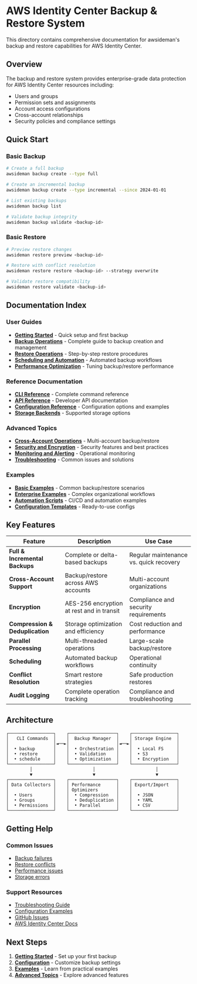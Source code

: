 # AWS Identity Center Backup & Restore System

This directory contains comprehensive documentation for awsideman's backup and restore capabilities for AWS Identity Center.

## Overview

The backup and restore system provides enterprise-grade data protection for AWS Identity Center resources including:
- Users and groups
- Permission sets and assignments
- Account access configurations
- Cross-account relationships
- Security policies and compliance settings

## Quick Start

### Basic Backup
```bash
# Create a full backup
awsideman backup create --type full

# Create an incremental backup
awsideman backup create --type incremental --since 2024-01-01

# List existing backups
awsideman backup list

# Validate backup integrity
awsideman backup validate <backup-id>
```

### Basic Restore
```bash
# Preview restore changes
awsideman restore preview <backup-id>

# Restore with conflict resolution
awsideman restore restore <backup-id> --strategy overwrite

# Validate restore compatibility
awsideman restore validate <backup-id>
```

## Documentation Index

### User Guides
- **[Getting Started](getting-started.md)** - Quick setup and first backup
- **[Backup Operations](backup-operations.md)** - Complete guide to backup creation and management
- **[Restore Operations](restore-operations.md)** - Step-by-step restore procedures
- **[Scheduling and Automation](scheduling.md)** - Automated backup workflows
- **[Performance Optimization](performance.md)** - Tuning backup/restore performance

### Reference Documentation
- **[CLI Reference](cli-reference.md)** - Complete command reference
- **[API Reference](api-reference.md)** - Developer API documentation
- **[Configuration Reference](configuration.md)** - Configuration options and examples
- **[Storage Backends](storage-backends.md)** - Supported storage options

### Advanced Topics
- **[Cross-Account Operations](cross-account.md)** - Multi-account backup/restore
- **[Security and Encryption](security.md)** - Security features and best practices
- **[Monitoring and Alerting](monitoring.md)** - Operational monitoring
- **[Troubleshooting](troubleshooting.md)** - Common issues and solutions

### Examples
- **[Basic Examples](examples/basic-examples.md)** - Common backup/restore scenarios
- **[Enterprise Examples](examples/enterprise-examples.md)** - Complex organizational workflows
- **[Automation Scripts](examples/automation-scripts.md)** - CI/CD and automation examples
- **[Configuration Templates](examples/configuration-templates.md)** - Ready-to-use configs

## Key Features

| Feature | Description | Use Case |
|---------|-------------|----------|
| **Full & Incremental Backups** | Complete or delta-based backups | Regular maintenance vs. quick recovery |
| **Cross-Account Support** | Backup/restore across AWS accounts | Multi-account organizations |
| **Encryption** | AES-256 encryption at rest and in transit | Compliance and security requirements |
| **Compression & Deduplication** | Storage optimization and efficiency | Cost reduction and performance |
| **Parallel Processing** | Multi-threaded operations | Large-scale backup/restore |
| **Scheduling** | Automated backup workflows | Operational continuity |
| **Conflict Resolution** | Smart restore strategies | Safe production restores |
| **Audit Logging** | Complete operation tracking | Compliance and troubleshooting |

## Architecture

```
┌─────────────────┐    ┌──────────────────┐    ┌─────────────────┐
│   CLI Commands  │    │  Backup Manager  │    │ Storage Engine  │
│                 │◄──►│                  │◄──►│                 │
│  • backup       │    │  • Orchestration │    │  • Local FS     │
│  • restore      │    │  • Validation    │    │  • S3           │
│  • schedule     │    │  • Optimization  │    │  • Encryption   │
└─────────────────┘    └──────────────────┘    └─────────────────┘
         │                       │                       │
         ▼                       ▼                       ▼
┌─────────────────┐    ┌──────────────────┐    ┌─────────────────┐
│ Data Collectors │    │ Performance      │    │ Export/Import   │
│                 │    │ Optimizers       │    │                 │
│  • Users        │    │  • Compression   │    │  • JSON         │
│  • Groups       │    │  • Deduplication │    │  • YAML         │
│  • Permissions  │    │  • Parallel      │    │  • CSV          │
└─────────────────┘    └──────────────────┘    └─────────────────┘
```

## Getting Help

### Common Issues
- [Backup failures](troubleshooting.md#backup-failures)
- [Restore conflicts](troubleshooting.md#restore-conflicts)
- [Performance issues](troubleshooting.md#performance-issues)
- [Storage errors](troubleshooting.md#storage-errors)

### Support Resources
- [Troubleshooting Guide](troubleshooting.md)
- [Configuration Examples](examples/configuration-templates.md)
- [GitHub Issues](https://github.com/vikyol/awsideman/issues)
- [AWS Identity Center Docs](https://docs.aws.amazon.com/singlesignon/)

## Next Steps

1. **[Getting Started](getting-started.md)** - Set up your first backup
2. **[Configuration](configuration.md)** - Customize backup settings
3. **[Examples](examples/basic-examples.md)** - Learn from practical examples
4. **[Advanced Topics](cross-account.md)** - Explore advanced features
